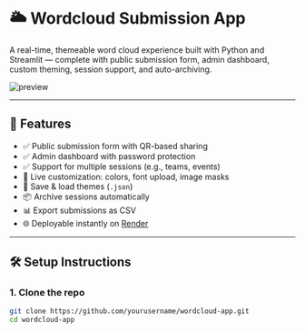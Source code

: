# 🌥️ Wordcloud Submission App

A real-time, themeable word cloud experience built with Python and Streamlit — complete with public submission form, admin dashboard, custom theming, session support, and auto-archiving.

![preview](assets/preview.png)

---

## 🚀 Features

- ✅ Public submission form with QR-based sharing
- ✅ Admin dashboard with password protection
- ✅ Support for multiple sessions (e.g., teams, events)
- 🎨 Live customization: colors, font upload, image masks
- 💾 Save & load themes (`.json`)
- 📦 Archive sessions automatically
- 📊 Export submissions as CSV
- 🌐 Deployable instantly on [Render](https://render.com)

---

## 🛠️ Setup Instructions

### 1. Clone the repo

```bash
git clone https://github.com/yourusername/wordcloud-app.git
cd wordcloud-app
